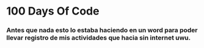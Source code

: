 # 100 Days Of Code 

### Antes que nada esto lo estaba haciendo en un word para poder llevar registro de mis actividades que hacia sin internet uwu.



